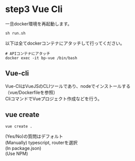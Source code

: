 # step3 Vue Cli
一旦docker環境を再起動します。
```$xslt
sh run.sh
```

以下は全てdockerコンテナにアタッチして行ってください。
```$xslt
# APIコンテナにアタッチ
docker exec -it bp-vue /bin/bash
```

## Vue-cli
Vue-CliはVueJSのCLIツールであり、nodeでインストールする（vue/Dockerfileを参照）  
CliコマンドでVueプロジェクト作成などを行う。

## vue create
```$xslt
vue create .
```
(Yes/No)の質問はデフォルト  
(Manually) typescript, routerを選択  
(In package.json)  
(Use NPM)